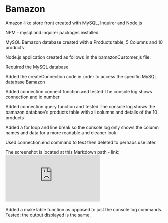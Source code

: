 # Bamazon
Amazon-like store front created with MySQL, Inquirer and Node.js

NPM - mysql and inquirer packages installed

MySQL Bamazon database created with a Products table, 5 Columns and 10 products

Node.js application created as follows in the bamazonCustomer.js file:

Required the MySQL database

Added the createConnection code in order to access the specific MySQL database Bamazon

Added connection.connect function and tested
The console log shows connection and id number

Added connection.query function and tested
The console log shows the bamazon database's products table with all columns and details of the 10 products

Added a for loop and line break so the console log only shows the column names and data for a more readable and cleaner look.

Used connection.end command to test then deleted to perhaps use later.

The screenshot is located at this Markdown path - link:
![Image of MySQL Database and Bamazon Page](https://github.com/JulieH2016/Bamazon/blob/77ccdac84fc8f0b8f47f05596221095e6a626cb9/Screenshots.pdf)

Added a makeTable function as opposed to just the console.log commands.
Tested; the output displayed is the same.


